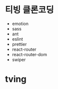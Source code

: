# 티빙 클론코딩

- emotion
- sass
- ant
- eslint
- prettier
- react-router
- react-router-dom
- swiper
# tving
